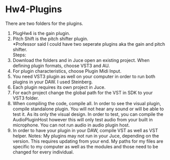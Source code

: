 # Hw4-Plugins

There are two folders for the plugins. 
1. PlugHw4 is the gain plugin.
2. Pitch Shift is the pitch shifter plugin. <br>
*Professor said I could have two seperate plugins aka the gain and pitch shifter.      
Steps:
1. Download the folders and in Juce open an existing project. When defining plugin formats, choose VST3 and AU.
2. For plugin characteristics, choose Plugin Midi Input. 
3. You need VST3 plugin as well on your computer in order to run both plugins in your DAW. I used Steinberg. 
4. Each plugin requires its own project in Juce.
5. For each project change the global path for the VST in SDK to your VST3 folder.
6. When compiling the code, compile all. In order to see the visual plugin, compile standalone plugin. You will not hear any sound or will be able to test it. As its only the visual design. In order to test, you can compile the AudioPluginHost however this will only test audio from your built in microphone. You can not run audio in audio plugin host.
7. In order to have your plugin in your DAW, compile VST as well as VST helper. 
Notes:
My plugins may not run in your Juce, depending on the version. This requires updating from your end.
My paths for my files are specific to my computer as well as the modules and those need to be changed for every individual.

   
